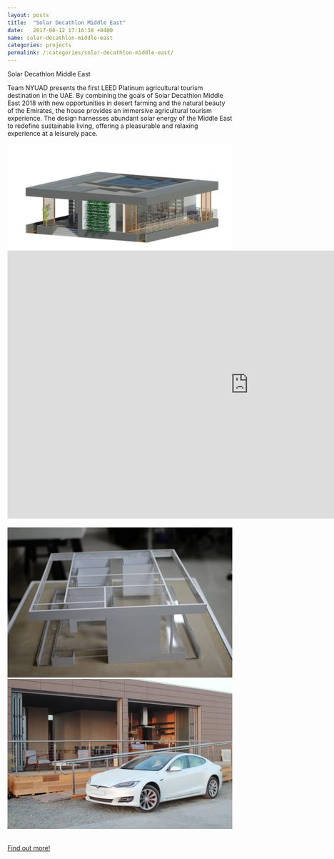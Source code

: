 ```yaml
---
layout: posts
title:  "Solar Decathlon Middle East"
date:   2017-06-12 17:16:38 +0400
name: solar-decathlon-middle-east
categories: projects
permalink: /:categories/solar-decathlon-middle-east/
---
```

<div class="post">
    <div class="post-title">
      <p>Solar Decathlon Middle East</p>
    <div class="post-content">
      <p>Team NYUAD presents the first LEED Platinum agricultural tourism destination in the UAE. By
combining the goals of Solar Decathlon Middle East 2018 with new opportunities in desert farming and
the natural beauty of the Emirates, the house provides an immersive agricultural tourism experience. The
design harnesses abundant solar energy of the Middle East to redefine sustainable living, offering a
pleasurable and relaxing experience at a leisurely pace.
</p>  

<div class="house-container">
  <img src="/img/solar-decathlon-middle-east/1.png" class="picture" alt=""/>
</div>

<div class="post-image-container">
  <iframe width="1080" height="600" src="https://www.youtube.com/embed/5AgURsl-hMI" frameborder="0" allowfullscreen></iframe>
</div>

<div class="post-image-container">
  <img src="/img/solar-decathlon-middle-east/2.jpg" class="picture" alt=""/>
</div>

<div class="post-image-container">
  <img src="/img/solar-decathlon-middle-east/3.jpg" class="picture" alt=""/>
</div>

<div class="post-image-container">
  <img src="/img/solar-decathlon-middle-east/4.jpg" class="picture" alt=""/>
</div>

<div class="post-image-container">
  <img src="/img/solar-decathlon-middle-east/5.jpg" class="picture" alt=""/>
</div>

<a href="http://sdme.nyuad.io">Find out more!
